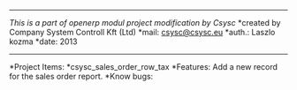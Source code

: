 ***************************************************************
*This is a part of openerp modul project modification by Csysc*
*created by Company System Controll Kft (Ltd)
*mail: csysc@csysc.eu
*auth.: Laszlo kozma
*date:  2013
***************************************************************
*Project Items:
*csysc_sales_order_row_tax 
  *Features: Add a new record for the sales order report.
  *Know bugs:

